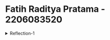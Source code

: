 # Fatih Raditya Pratama - 2206083520
<details> 
<summary>Reflection-1</summary>

Menurut saya selama tutorial ini, sudah memenuhi standar clean code, akan tetapi untuk secure coding sendiri saya masih kurang paham, namun sepertinya sudah aman, 
karena saat membuat product itu yang diminta jelas, String dan int, mungkin masih ada celah tapi saya masih belum terlalu paham terkait cara melakukan secure coding itu sendiri.

Mungkin kekurangan dari code ini adalah, code ini belum melakukan prevensi jika quantity dari Product nya < 0. Sehingga Product yang ada bisa minus.
</details>
